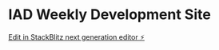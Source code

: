# IAD Weekly Development Site

[Edit in StackBlitz next generation editor ⚡️](https://stackblitz.com/~/github.com/SYD-Taha/MoodTracker)
